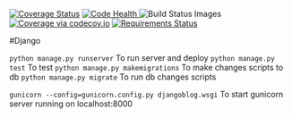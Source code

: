 
<a href='https://coveralls.io/r/seppaleinen/djangoblog?branch=master'><img src='https://coveralls.io/repos/seppaleinen/djangoblog/badge.svg?branch=master' alt='Coverage Status' /></a>
<a href="https://landscape.io/github/seppaleinen/djangoblog/master">
  <img alt="Code Health" src="https://landscape.io/github/seppaleinen/djangoblog/master/landscape.svg?style=flat"/>
</a>
<img src="https://travis-ci.org/seppaleinen/djangoblog.svg" data-bindattr-817="817" title="Build Status Images">
<a href="https://codecov.io/github/seppaleinen/djangoblog?branch=master"><img src="https://codecov.io/github/seppaleinen/djangoblog/coverage.svg?branch=master" alt="Coverage via codecov.io" /></a>
<a href="https://requires.io/github/seppaleinen/djangoblog/requirements/?branch=master"><img src="https://requires.io/github/seppaleinen/djangoblog/requirements.svg?branch=master" alt="Requirements Status" /></a>


#Django

`python manage.py runserver`      To run server and deploy
`python manage.py test`           To test
`python manage.py makemigrations` To make changes scripts to db
`python manage.py migrate`        To run db changes scripts

`gunicorn --config=gunicorn.config.py djangoblog.wsgi` To start gunicorn server running on localhost:8000